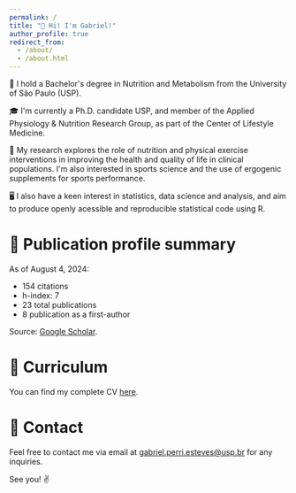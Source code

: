 ```yaml
---
permalink: /
title: "👋 Hi! I'm Gabriel!"
author_profile: true
redirect_from: 
  - /about/
  - /about.html
---
```

🍎 I hold a Bachelor's degree in Nutrition and Metabolism from the University of São Paulo (USP). 

🎓 I'm currently a Ph.D. candidate USP, and member of the Applied Physiology & Nutrition Research Group, as part of the Center of Lifestyle Medicine.

🔬 My research explores the role of nutrition and physical exercise interventions in improving the health and quality of life in clinical populations. I'm also interested in sports science and the use of ergogenic supplements for sports performance. 

🖥️ I also have a keen interest in statistics, data science and analysis, and aim to produce openly acessible and reproducible statistical code using R.

📄 Publication profile summary
======
As of August 4, 2024:
- 154 citations
- h-index: 7
- 23 total publications
- 8 publication as a first-author

Source: [Google Scholar](https://scholar.google.com/citations?user=GSrbd_0AAAAJ&hl=en).

🧾 Curriculum
======
You can find my complete CV [here](https://gp-esteves.github.io/cv).

📧 Contact
======
Feel free to contact me via email at gabriel.perri.esteves@usp.br for any inquiries.

See you! ✌️
